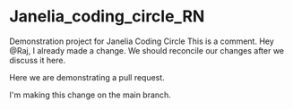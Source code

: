 # Janelia_coding_circle_RN
Demonstration project for Janelia Coding Circle
This is a comment. Hey @Raj, I already made a change. We should reconcile our changes after we discuss it here.

Here we are demonstrating a pull request. 

I'm making this change on the main branch.
